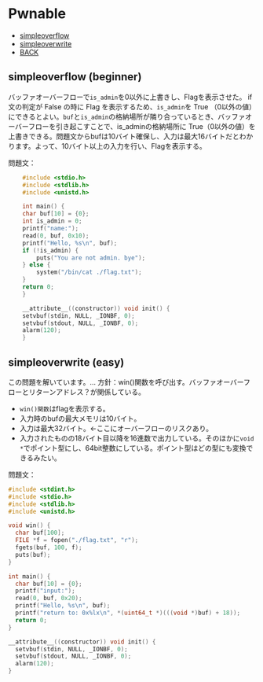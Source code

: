 # Pwnable

- [simpleoverflow](#simpleoverflow-beginner)
- [simpleoverwrite](#simpleoverwrite-easy)
- [BACK](../README.md)

## simpleoverflow (beginner)

バッファオーバーフローで`is_admin`を0以外に上書きし、Flagを表示させた。
if文の判定が False の時に Flag を表示するため、`is_admin`を True （0以外の値）にできるとよい。`buf`と`is_admin`の格納場所が隣り合っているとき、バッファオーバーフローを引き起こすことで、is_adminの格納場所に True（0以外の値）を上書きできる。問題文からbufは10バイト確保し、入力は最大16バイトだとわかります。よって、10バイト以上の入力を行い、Flagを表示する。

問題文：

``` c
    #include <stdio.h>
    #include <stdlib.h>
    #include <unistd.h>

    int main() {
    char buf[10] = {0};
    int is_admin = 0;
    printf("name:");
    read(0, buf, 0x10);
    printf("Hello, %s\n", buf);
    if (!is_admin) {
        puts("You are not admin. bye");
    } else {
        system("/bin/cat ./flag.txt");
    }
    return 0;
    }

    __attribute__((constructor)) void init() {
    setvbuf(stdin, NULL, _IONBF, 0);
    setvbuf(stdout, NULL, _IONBF, 0);
    alarm(120);
    }
```
<!--

-->
## simpleoverwrite (easy)

この問題を解いています。...
方針：win()関数を呼び出す。バッファオーバーフローとリターンアドレス？が関係している。

- `win()関数`はflagを表示する。
- 入力時のbufの最大メモリは10バイト。
- 入力は最大32バイト。←ここにオーバーフローのリスクあり。
- 入力されたものの18バイト目以降を16進数で出力している。そのほかに`void *`でポイント型にし、64bit整数にしている。ポイント型はどの型にも変換できるみたい。

問題文：

```c
#include <stdint.h>
#include <stdio.h>
#include <stdlib.h>
#include <unistd.h>

void win() {
  char buf[100];
  FILE *f = fopen("./flag.txt", "r");
  fgets(buf, 100, f);
  puts(buf);
}

int main() {
  char buf[10] = {0};
  printf("input:");
  read(0, buf, 0x20);
  printf("Hello, %s\n", buf);
  printf("return to: 0x%lx\n", *(uint64_t *)(((void *)buf) + 18));
  return 0;
}

__attribute__((constructor)) void init() {
  setvbuf(stdin, NULL, _IONBF, 0);
  setvbuf(stdout, NULL, _IONBF, 0);
  alarm(120);
}
```
